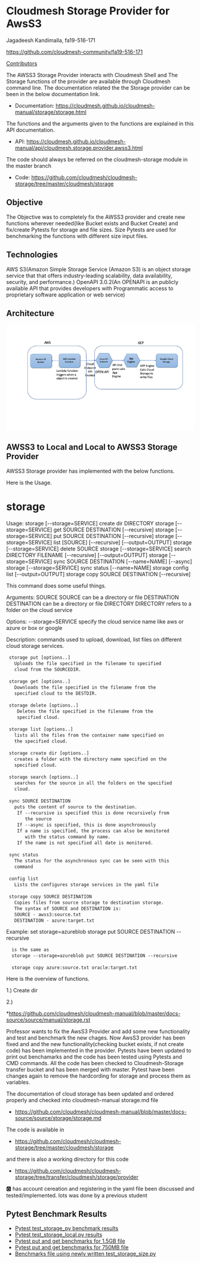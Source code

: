 # Cloudmesh Storage Provider for AwsS3

Jagadeesh Kandimalla, fa19-516-171 

<https://github.com/cloudmesh-community/fa19-516-171>

[Contributors](https://github.com/cloudmesh-community/fa19-516-171/graphs/contributors)

The AWSS3 Storage Provider interacts with Cloudmesh Shell and The Storage functions
of the provider are available through Cloudmesh command line. The documentation
related the the Storage provider can be been in the below documentation link.

* Documentation: <https://cloudmesh.github.io/cloudmesh-manual/storage/storage.html>

The functions and the arguments given to the functions are explained in this API documentation.

* API: <https://cloudmesh.github.io/cloudmesh-manual/api/cloudmesh.storage.provider.awss3.html>

The code should always be referred on the cloudmesh-storage module in the master branch

* Code: <https://github.com/cloudmesh/cloudmesh-storage/tree/master/cloudmesh/storage>

## Objective

The Objective was to completely fix the AWSS3 provider and create new functions wherever
needed(like Bucket exists and Bucket Create) and fix/create Pytests for storage and file sizes.
Size Pytests are used for benchmarking the functions with different size input files.

## Technologies


AWS S3(Amazon Simple Storage Service (Amazon S3) is an object storage service that
that offers industry-leading scalability, data availability, security, and performance.)
OpenAPI 3.0.2(An OPENAPI is an publicly available API that provides developers with 
Programmatic access to proprietary software application or web service)


## Architecture

![architecture](images/architecuture-171.png)


## AWSS3 to Local and Local to AWSS3  Storage Provider

AWSS3 Storage provider has implemented with the below functions.

Here is the Usage.

storage
=======



   Usage:
     storage [--storage=SERVICE] create dir DIRECTORY
     storage [--storage=SERVICE] get SOURCE DESTINATION [--recursive]
     storage [--storage=SERVICE] put SOURCE DESTINATION [--recursive]
     storage [--storage=SERVICE] list [SOURCE] [--recursive] [--output=OUTPUT]
     storage [--storage=SERVICE] delete SOURCE
     storage [--storage=SERVICE] search  DIRECTORY FILENAME [--recursive] [--output=OUTPUT]
     storage [--storage=SERVICE] sync SOURCE DESTINATION [--name=NAME] [--async]
     storage [--storage=SERVICE] sync status [--name=NAME]
     storage config list [--output=OUTPUT]
     storage copy SOURCE DESTINATION [--recursive]


   This command does some useful things.

   Arguments:
     SOURCE        SOURCE can be a directory or file
     DESTINATION   DESTINATION can be a directory or file
     DIRECTORY     DIRECTORY refers to a folder on the cloud service


   Options:
     --storage=SERVICE  specify the cloud service name like aws or
                        azure or box or google

   Description:
     commands used to upload, download, list files on different
     cloud storage services.

     storage put [options..]
       Uploads the file specified in the filename to specified
       cloud from the SOURCEDIR.

     storage get [options..]
       Downloads the file specified in the filename from the
       specified cloud to the DESTDIR.

     storage delete [options..]
        Deletes the file specified in the filename from the
        specified cloud.

     storage list [options..]
       lists all the files from the container name specified on
       the specified cloud.

     storage create dir [options..]
       creates a folder with the directory name specified on the
       specified cloud.

     storage search [options..]
       searches for the source in all the folders on the specified
       cloud.

     sync SOURCE DESTINATION
       puts the content of source to the destination.
        If --recursive is specified this is done recursively from
           the source
        If --async is specified, this is done asynchronously
        If a name is specified, the process can also be monitored
           with the status command by name.
        If the name is not specified all date is monitored.

     sync status
       The status for the asynchronous sync can be seen with this
       command

     config list
       Lists the configures storage services in the yaml file

     storage copy SOURCE DESTINATION
       Copies files from source storage to destination storage.
       The syntax of SOURCE and DESTINATION is:
       SOURCE - awss3:source.txt
       DESTINATION - azure:target.txt

   Example:
      set storage=azureblob
      storage put SOURCE DESTINATION --recursive

      is the same as
      storage --storage=azureblob put SOURCE DESTINATION --recursive

      storage copy azure:source.txt oracle:target.txt


Here is the overview of functions.

1.) Create dir

2.)





*<https://github.com/cloudmesh/cloudmesh-manual/blob/master/docs-source/source/manual/storage.rst>

Professor wants to fix the AwsS3 Provider and add some new functionality
and test and benchmark the new chages. Now AwsS3 provider has been fixed
and and the new functionality(checking bucket exists, if not create
code) has been implemented in the provider. Pytests have been updated to
print out benchamarks and the code has been tested using Pytests and CMD
commands. All the code has been checked to Cloudmesh-Storage transfer
bucket and has been merged with master. Pytest have been changes again
to remove the hardcording for storage and process them as variables.

The documentation of cloud storage has been updated and ordered properly
and checked into cloudmesh-manual storage.md file

* <https://github.com/cloudmesh/cloudmesh-manual/blob/master/docs-source/source/storage/storage.md>

The code is available in 

* <https://github.com/cloudmesh/cloudmesh-storage/tree/master/cloudmesh/storage>

and there is also a working directory for this code

* <https://github.com/cloudmesh/cloudmesh-storage/tree/transfer/cloudmesh/storage/provider>

:o2: has account cereation and registering in the yaml file been discussed and tested/implemented. lots was done by a previous student

## Pytest Benchmark Results

* [Pytest test_storage_py benchmark results](../project/awss3storagebenchmarks.txt)
* [Pytest test_storage_local.py results](../project/localtest9.txt)
* [Pytest put and get benchmarks for 1.5GB file](../project/cloud-awss3-fa19-171.txt)
* [Pytest put and get benchmarks for 750MB file](../project/cloud-awss3-fa19-171-750MB.txt)
* [Benchmarks file using newly written test_storage_size.py](../project/storage-aws-fa19-516-171.txt)






